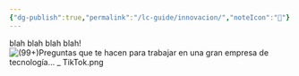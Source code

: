 ```yaml
---
{"dg-publish":true,"permalink":"/lc-guide/innovacion/","noteIcon":"📄"}
---
```



blah blah blah blah!
![(99+)Preguntas que te hacen para trabajar en una gran empresa de tecnología... _ TikTok.png](/img/user/LC%20guide/(99+)Preguntas%20que%20te%20hacen%20para%20trabajar%20en%20una%20gran%20empresa%20de%20tecnolog%C3%ADa...%20_%20TikTok.png)

